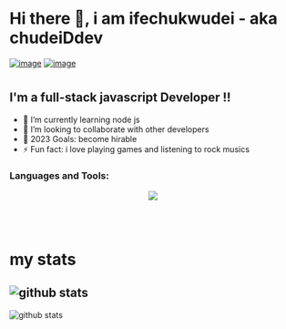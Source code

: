# Hi there 👋, i am ifechukwudei - aka  chudeiDdev
[![image](https://img.shields.io/badge/LinkedIn-0077B5?style=for-the-badge&logo=linkedin&logoColor=white)](https://www.linkedin.com/in/ifechukwudei-nwoko/) [![image](https://img.shields.io/badge/Twitter-1DA1F2?style=for-the-badge&logo=twitter&logoColor=white)](https://twitter.com/chudeiDdev)
#
## I'm a full-stack javascript Developer !!

- 🌱 I’m currently learning node js 
- 👯 I’m looking to collaborate with other developers 
- 🥅 2023 Goals: become hirable
- ⚡ Fun fact: i love playing games and listening to rock musics

### Languages and Tools:
<p align="center">
  <a href="https://skillicons.dev">
    <img src="https://skillicons.dev/icons?i=html,css,js,react,nodejs,git,vscode,figma,mongodb,tailwind" />
  </a>
</p>

<br />
<br />

# my stats
![github stats](https://github-readme-stats.vercel.app/api?username=ifechukwudei)
---
![github stats](https://github-readme-stats.vercel.app/api/top-langs/?username=ifechukwudei)


<!--
**Ifechukwudei/ifechukwudei** is a ✨ _special_ ✨ repository because its `README.md` (this file) appears on your GitHub profile.

Here are some ideas to get you started:

- 🔭 I’m currently working on ...
- 🌱 I’m currently learning ...
- 👯 I’m looking to collaborate on ...
- 🤔 I’m looking for help with ...
- 💬 Ask me about ...
- 📫 How to reach me: ...
- 😄 Pronouns: ...
- ⚡ Fun fact: ...
-->
